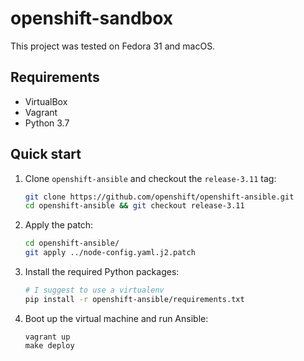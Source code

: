 # openshift-sandbox

This project was tested on Fedora 31 and macOS.

## Requirements

- VirtualBox
- Vagrant
- Python 3.7

## Quick start

1. Clone `openshift-ansible` and checkout the `release-3.11` tag:

    ```bash
    git clone https://github.com/openshift/openshift-ansible.git
    cd openshift-ansible && git checkout release-3.11
    ```
2. Apply the patch:

    ```bash
    cd openshift-ansible/
    git apply ../node-config.yaml.j2.patch
    ```

3. Install the required Python packages:

    ```bash
    # I suggest to use a virtualenv
    pip install -r openshift-ansible/requirements.txt
    ```

4. Boot up the virtual machine and run Ansible:

    ```
    vagrant up
    make deploy
    ```

